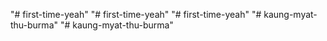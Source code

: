 "# first-time-yeah" 
"# first-time-yeah" 
"# first-time-yeah" 
"# kaung-myat-thu-burma" 
"# kaung-myat-thu-burma" 
